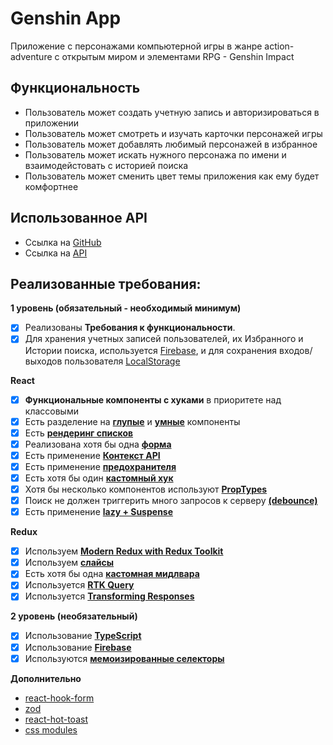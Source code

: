 # Genshin App
Приложение с персонажами компьютерной игры в жанре action-adventure с открытым миром и элементами RPG - Genshin Impact

## Функциональность
- Пользователь может создать учетную запись и авторизироваться в приложении
- Пользователь может смотреть и изучать карточки персонажей игры
- Пользователь может добавлять любимый персонажей в избранное
- Пользователь может искать нужного персонажа по имени и взаимодейстовать с историей поиска
- Пользователь может сменить цвет темы приложения как ему будет комфортнее
  
## Использованное API
- Ссылка на [GitHub](https://github.com/genshindev/api)
- Ссылка на [API](https://genshin.jmp.blue)

## Реализованные требования:

**1 уровень (обязательный - необходимый минимум)**
- [x] Реализованы **Требования к функциональности**.
- [x] Для хранения учетных записей пользователей, их Избранного и Истории поиска, используется [Firebase](https://github.com/EvgenyRaevsky/AstonReact/blob/master/src/firebase.ts), и для сохранения входов/выходов пользователя [LocalStorage](https://github.com/EvgenyRaevsky/AstonReact/blob/master/src/utils/localStorage.ts)

**React**
- [x] **Функциональные компоненты c хуками** в приоритете над классовыми
- [x] Есть разделение на **[глупые](https://github.com/EvgenyRaevsky/AstonReact/blob/master/src/components/Container/Container.tsx)** и **[умные](https://github.com/EvgenyRaevsky/AstonReact/blob/master/src/components/SearchText/SearchText.tsx)** компоненты
- [x] Есть [**рендеринг списков**](https://github.com/EvgenyRaevsky/AstonReact/blob/master/src/pages/Home/Home.tsx)
- [x] Реализована хотя бы одна [**форма**](https://github.com/EvgenyRaevsky/AstonReact/blob/master/src/components/Form/Form.tsx)
- [x] Есть применение [**Контекст API**](https://github.com/EvgenyRaevsky/AstonReact/blob/master/src/context/ThemeCtx.tsx)
- [x] Есть применение [**предохранителя**](https://github.com/EvgenyRaevsky/AstonReact/blob/master/src/components/Error/ErrorBoundary.tsx)
- [x] Есть хотя бы один [**кастомный хук**](https://github.com/EvgenyRaevsky/AstonReact/tree/master/src/hooks)
- [x] Хотя бы несколько компонентов используют [**PropTypes**](https://github.com/EvgenyRaevsky/AstonReact/blob/master/src/components/HistoryCard/HistoryCard.tsx)
- [x] Поиск не должен триггерить много запросов к серверу [**(debounce)**](https://github.com/EvgenyRaevsky/AstonReact/blob/master/src/hooks/useDebounce.ts)
- [x] Есть применение [**lazy + Suspense**](https://github.com/EvgenyRaevsky/AstonReact/blob/master/src/components/MainRoutes/MainRoutes.tsx)

**Redux**
- [x] Используем [**Modern Redux with Redux Toolkit**](https://github.com/EvgenyRaevsky/AstonReact/blob/master/src/store/store.ts)
- [x] Используем [**слайсы**](https://github.com/EvgenyRaevsky/AstonReact/tree/master/src/store/slice)
- [x] Есть хотя бы одна [**кастомная мидлвара**](https://github.com/EvgenyRaevsky/AstonReact/blob/master/src/store/middlewares/userAuth.ts)
- [x] Используется [**RTK Query**](https://github.com/EvgenyRaevsky/AstonReact/blob/master/src/store/genshinApi.ts)
- [x] Используется [**Transforming Responses**](https://github.com/EvgenyRaevsky/AstonReact/blob/master/src/utils/transformHeroData.ts)

**2 уровень (необязательный)**
- [x] Использование [**TypeScript**](https://github.com/EvgenyRaevsky/AstonReact/blob/master/tsconfig.json)
- [x] Использование [**Firebase**](https://github.com/EvgenyRaevsky/AstonReact/blob/master/src/firebase.ts)
- [x] Используются [**мемоизированные селекторы**](https://github.com/EvgenyRaevsky/AstonReact/blob/master/src/store/selectors/history.ts)

**Дополнительно**
- [react-hook-form](https://github.com/EvgenyRaevsky/AstonReact/blob/master/src/components/Form/Form.tsx)
- [zod](https://github.com/EvgenyRaevsky/AstonReact/blob/master/src/components/Form/Form.tsx)
- [react-hot-toast](https://github.com/EvgenyRaevsky/AstonReact/blob/master/src/store/middlewares/userAuth.ts)
- [css modules](https://github.com/EvgenyRaevsky/AstonReact/tree/master/src/pages/Auth)
